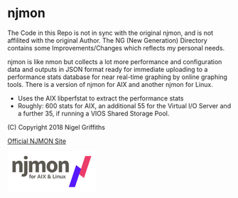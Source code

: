 # njmon

The Code in this Repo is not in sync with the original njmon, and is not affilited with the original Author.
The NG (New Generation) Directory contains some Improvements/Changes which reflects my personal needs.

njmon is like nmon but collects a lot more performance and configuration data and outputs in JSON format 
ready for immediate uploading to a performance stats database for near real-time graphing by online graphing tools. 
There is a version of njmon for AIX and another njmon for Linux. 

- Uses the AIX libperfstat to extract the performance stats
- Roughly: 600 stats for AIX, an additional 55 for the Virtual I/O Server and a further 35, if running a VIOS Shared Storage Pool.

(C) Copyright 2018 Nigel Griffiths


[Official NJMON Site](http://nmon.sourceforge.net/pmwiki.php?n=Site.Njmon)

![](njmon.png)
